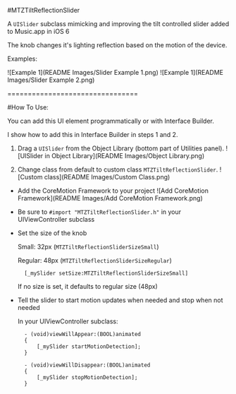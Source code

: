 #MTZTiltReflectionSlider

A `UISlider` subclass mimicking and improving the tilt controlled slider added to Music.app in iOS 6

The knob changes it's lighting reflection based on the motion of the device.

Examples:

![Example 1](README Images/Slider Example 1.png)
![Example 1](README Images/Slider Example 2.png)

================================

#How To Use:

You can add this UI element programmatically or with Interface Builder.

I show how to add this in Interface Builder in steps 1 and 2.

1. Drag a `UISlider` from the Object Library (bottom part of Utilities panel).
![UISlider in Object Library](README Images/Object Library.png)

2. Change class from default to custom class `MTZTiltReflectionSlider`.
![Custom class](README Images/Custom Class.png)

* Add the CoreMotion Framework to your project
![Add CoreMotion Framework](README Images/Add CoreMotion Framework.png)

* Be sure to `#import "MTZTiltReflectionSlider.h"` in your UIViewController subclass

* Set the size of the knob

	Small: 32px (`MTZTiltReflectionSliderSizeSmall`)

	Regular: 48px (`MTZTiltReflectionSliderSizeRegular`)
	
		[_mySlider setSize:MTZTiltReflectionSliderSizeSmall]
	
	If no size is set, it defaults to regular size (48px)
	
* Tell the slider to start motion updates when needed and stop when not needed
	
	In your UIViewController subclass:
		
		- (void)viewWillAppear:(BOOL)animated
		{
			[_mySlider startMotionDetection];
		}

		- (void)viewWillDisappear:(BOOL)animated
		{
			[_mySlider stopMotionDetection];
		}
